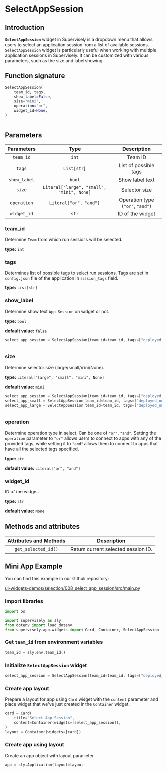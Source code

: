 # SelectAppSession

## Introduction

**`SelectAppSession`** widget in Supervisely is a dropdown menu that allows users to select an application session from a list of available sessions. `SelectAppSession` widget is particularly useful when working with multiple application sessions in Supervisely. It can be customized with various parameters, such as the size and label showing.

## Function signature

```python
SelectAppSession(
    team_id, tags,
    show_label=False,
    size="mini",
    operation="or",
    widget_id=None,
)
```

<figure><img src="https://user-images.githubusercontent.com/120389559/219646892-e064bd68-20f1-4ce3-9f1b-89650fe1dde0.gif" alt=""><figcaption></figcaption></figure>

## Parameters

|  Parameters  |                    Type                   |            Description           |
| :----------: | :---------------------------------------: | :------------------------------: |
|   `team_id`  |                   `int`                   |              Team ID             |
|    `tags`    |                `List[str]`                |       List of possible tags      |
| `show_label` |                   `bool`                  |          Show label text         |
|    `size`    | `Literal["large", "small", "mini", None]` |           Selector size          |
|  `operation` |           `Literal["or", "and"]`          | Operation type (`"or"`, `"and"`) |
|  `widget_id` |                   `str`                   |         ID of the widget         |

### team\_id

Determine `Team` from which run sessions will be selected.

**type:** `int`

### tags

Determines list of possible tags to select run sessions. Tags are set in `config.json` file of the application in `session_tags` field.

**type:** `List[str]`

### show\_label

Determine show text `App Session` on widget or not.

**type:** `bool`

**default value:** `false`

```python
select_app_session = SelectAppSession(team_id=team_id, tags=["deployed_nn"], show_label=True)
```

<figure><img src="https://user-images.githubusercontent.com/120389559/219651794-16c3d78d-d3fe-49c2-ada5-1c5039c1e761.png" alt=""><figcaption></figcaption></figure>

### size

Determine selector size (large/small/mini/None).

**type:** `Literal["large", "small", "mini", None]`

**default value:** `mini`

```python
select_app_session = SelectAppSession(team_id=team_id, tags=["deployed_nn"])
select_app_small = SelectAppSession(team_id=team_id, tags=["deployed_nn"], size="small")
select_app_large = SelectAppSession(team_id=team_id, tags=["deployed_nn"], size="large")
```

<figure><img src="https://user-images.githubusercontent.com/120389559/219652377-cd8392d6-09b7-432b-94a4-ef91ca64f864.png" alt=""><figcaption></figcaption></figure>

### operation

Determine operation type in select. Can be one of `"or"`, `"and"`. Setting the `operation` parameter to `"or"` allows users to connect to apps with any of the provided tags, while setting it to `"and"` allows them to connect to apps that have all the selected tags specified.

**type:** `str`

**default value:** `Literal["or", "and"]`

### widget\_id

ID of the widget.

**type:** `str`

**default value:** `None`

## Methods and attributes

| Attributes and Methods | Description                         |
| :--------------------: | ----------------------------------- |
|   `get_selected_id()`  | Return current selected session ID. |

## Mini App Example

You can find this example in our Github repository:

[ui-widgets-demos/selection/008\_select\_app\_session/src/main.py](https://github.com/supervisely-ecosystem/ui-widgets-demos/blob/master/selection/008\_select\_app\_session/src/main.py)

### Import libraries

```python
import os

import supervisely as sly
from dotenv import load_dotenv
from supervisely.app.widgets import Card, Container, SelectAppSession
```

### Get `team_id` from environment variables

```python
team_id = sly.env.team_id()
```

### Initialize `SelectAppSession` widget

```python
select_app_session = SelectAppSession(team_id=team_id, tags=["deployed_nn"])
```

### Create app layout

Prepare a layout for app using `Card` widget with the `content` parameter and place widget that we've just created in the `Container` widget.

```python
card = Card(
    title="Select App Session",
    content=Container(widgets=[select_app_session]),
)
layout = Container(widgets=[card])
```

### Create app using layout

Create an app object with layout parameter.

```python
app = sly.Application(layout=layout)
```

<figure><img src="https://user-images.githubusercontent.com/120389559/219653528-f8748e91-22ca-4cfb-b6cb-bb27a9997f1c.gif" alt=""><figcaption></figcaption></figure>
